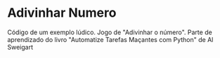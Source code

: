 # Adivinhar Numero
Código de um exemplo lúdico. Jogo de "Adivinhar o número". Parte de aprendizado do livro "Automatize Tarefas Maçantes com Python" de Al Sweigart
